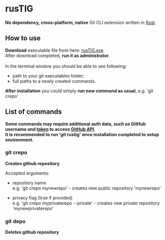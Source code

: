 # rusTIG
**No dependency, cross-platform, native** Git CLI extension written in [Rust](https://www.rust-lang.org/).
## How to use
**Download** executable file from here: [rusTIG.exe](https://github.com/FireWall-e/rusTIG/raw/master/target/release/rusTIG.exe).<br/>
After download completed, **run it as administrator**.<br/>
<br/>In the terminal window you should be able to see following:
* path to your git executables folder;
* full paths to a newly created commands.

**After installation** you could simply **run new command as usual**, e.g. 'git crepo'
## List of commands
**Some commands may require additional auth data, such as GitHub username and [token](https://help.github.com/en/github/authenticating-to-github/creating-a-personal-access-token-for-the-command-line#creating-a-token) to access [GitHub API](https://developer.github.com/v3/).<br/>
It is recommended to run 'git rustig' once installation completed to setup environment.**
### git crepo<br/>
**Creates github repository**<br/>

Accepted arguments:
- repository name<br/>
  e.g. 'git crepo mynewrepo' - creates new public repository 'mynewrepo'
  
- privacy flag (true if provided)<br/>
  e.g. 'git crepo myprivaterepo --private' - creates new private repository 'mynewprivaterepo'
### git depo
**Deletes github repository**<br/>
